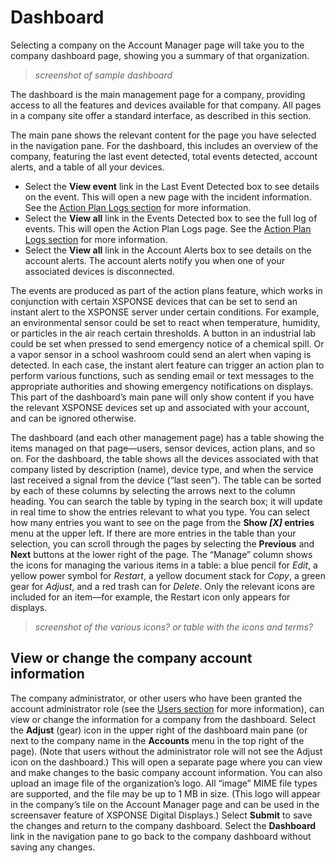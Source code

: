 # Dashboard

Selecting a company on the Account Manager page will take you to the company dashboard page, showing you a summary of that organization.
> _screenshot of sample dashboard_
 
The dashboard is the main management page for a company, providing access to all the features and devices available for that company. All pages in a company site offer a standard interface, as described in this section. 

The main pane shows the relevant content for the page you have selected in the navigation pane. For the dashboard, this includes an overview of the company, featuring the last event detected, total events detected, account alerts, and a table of all your devices. 
-	Select the **View event** link in the Last Event Detected box to see details on the event. This will open a new page with the incident information. See the [Action Plan Logs section](action-plan-logs.md) for more information. 
-	Select the **View all** link in the Events Detected box to see the full log of events. This will open the Action Plan Logs page. See the [Action Plan Logs section](action-plan-logs.md) for more information. 
-	Select the **View all** link in the Account Alerts box to see details on the account alerts. The account alerts notify you when one of your associated devices is disconnected.

The events are produced as part of the action plans feature, which works in conjunction with certain XSPONSE devices that can be set to send an instant alert to the XSPONSE server under certain conditions. For example, an environmental sensor could be set to react when temperature, humidity, or particles in the air reach certain thresholds. A button in an industrial lab could be set when pressed to send emergency notice of a chemical spill. Or a vapor sensor in a school washroom could send an alert when vaping is detected. In each case, the instant alert feature can trigger an action plan to perform various functions, such as sending email or text messages to the appropriate authorities and showing emergency notifications on displays. This part of the dashboard’s main pane will only show content if you have the relevant XSPONSE devices set up and associated with your account, and can be ignored otherwise.

The dashboard (and each other management page) has a table showing the items managed on that page—users, sensor devices, action plans, and so on. For the dashboard, the table shows all the devices associated with that company listed by description (name), device type, and when the service last received a signal from the device (“last seen”). The table can be sorted by each of these columns by selecting the arrows next to the column heading. You can search the table by typing in the search box; it will update in real time to show the entries relevant to what you type. You can select how many entries you want to see on the page from the **Show _[X]_ entries** menu at the upper left. If there are more entries in the table than your selection, you can scroll through the pages by selecting the **Previous** and **Next** buttons at the lower right of the page. The “Manage” column shows the icons for managing the various items in a table: a blue pencil for _Edit_, a yellow power symbol for _Restart_, a yellow document stack for _Copy_, a green gear for _Adjust_, and a red trash can for _Delete_. Only the relevant icons are included for an item—for example, the Restart icon only appears for displays.
> _screenshot of the various icons? or table with the icons and terms?_

## View or change the company account information

The company administrator, or other users who have been granted the account administrator role (see the [Users section](users-management.md) for more information), can view or change the information for a company from the dashboard. Select the **Adjust** (gear) icon in the upper right of the dashboard main pane (or next to the company name in the **Accounts** menu in the top right of the page). (Note that users without the administrator role will not see the Adjust icon on the dashboard.) This will open a separate page where you can view and make changes to the basic company account information. You can also upload an image file of the organization’s logo. All “image” MIME file types are supported, and the file may be up to 1 MB in size. (This logo will appear in the company’s tile on the Account Manager page and can be used in the screensaver feature of XSPONSE Digital Displays.) Select **Submit** to save the changes and return to the company dashboard. Select the **Dashboard** link in the navigation pane to go back to the company dashboard without saving any changes.
